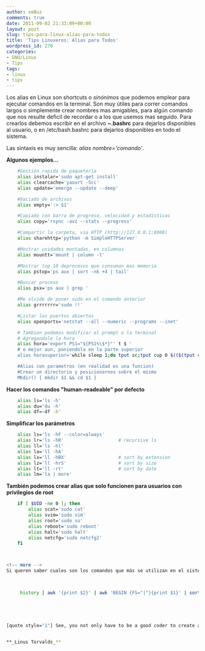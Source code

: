 ```yaml
---
author: xeBuz
comments: true
date: 2011-09-02 21:33:09+00:00
layout: post
slug: tips-para-linux-alias-para-todos
title: 'Tips Linuxeros: Alias para Todos'
wordpress_id: 270
categories:
- GNU/Linux
- Tips
tags:
- linux
- tips
---
```


Los alias en Linux son shortcuts o _sinónimos_ que podemos emplear para ejecutar comandos en la terminal.
Son muy útiles para correr comandos largos o simplemente crear nombres mas amigables, para algún comando que nos resulte deficil de recordar o a los que usemos mas seguido.
Para crearlos debemos escribir en el archivo **~.bashrc** para dejarlos disponibles al usuario, o en /etc/bash.bashrc para dejarlos disponibles en todo el sistema.

Las sintaxis es muy sencilla: _alias nombre='comando'_.

**Algunos ejemplos...**

```bash
    #Gestión rapida de paquetería
    alias instalar='sudo apt-get install'
    alias clearcache='yaourt -Scc'
    alias update='emerge --update --deep'

    #Vaciado de archivos
    alias empty=':> $1'

    #Copiado con barra de progreso, velocidad y estadísticas
    alias copy='rsync -avz --stats --progress'

    #Compartir la carpeta, via HTTP (http://127.0.0.1:8000)
    alias sharehttp='python -m SimpleHTTPServer'

    #Mostrar unidades montadas, en columnas
    alias mountt='mount | column -t'

    #Mostrar top 10 deprocesos que consuman mas memoria
    alias pstop='ps aux | sort -nk +4 | tail'

    #Buscar proceso
    alias psx='ps aux | grep '

    #Me olvide de poner sudo en el comando anterior
    alias grrrrrrr='sudo !!'

    #Listar los puertos abiertos
    alias openports='netstat --all --numeric --programs --inet'

    # Tambien podemos modificar el prompt o la terminal
    # Agregandole la hora
    alias hora='export PS1="${PS1%\$*}"' t $ '
    # o mejor aun, poniendola en la parte superior
    alias horasuperior='while sleep 1;do tput sc;tput cup 0 $(($(tput cols)-29));date;tput rc;done &'

    #Alias con parametros (en realidad es una funcion)
    #Crear un directorio y posicionarnos sobre el mismo
    MKdir() { mkdir $1 && cd $1 }

```

**Hacer los comandos "human-readeable" por defecto**

```bash
    alias ls='ls -h'
    alias du='du -h'
    alias df=-df -h'
```



**Simplificar los parámetros**

```bash
    alias ls='ls -hF --color=always'
    alias lr='ls -hR'                    # recursive ls
    alias ll='ls -hl'
    alias la='ll -hA'
    alias lx='ll -hBX'                   # sort by extension
    alias lz='ll -hrS'                   # sort by size
    alias lt='ll -rt'                    # sort by date
    alias lm='la | more'
```


**También podemos crear alias que solo funcionen para usuarios con privilegios de root**


```bash
    if [ $UID -ne 0 ]; then
        alias scat='sudo cat'
        alias svim='sudo vim'
        alias root='sudo su'
        alias reboot='sudo reboot'
        alias halt='sudo halt'
        alias netcfg='sudo netcfg2'
    fi



<!-- more -->
Si queren saber cuales son los comandos que más se utilizan en el sistema, como para ver si pueden agilizar creando alias mas cortos, pueden correr esto:


    
     history | awk '{print $2}' | awk 'BEGIN {FS="|"}{print $1}' | sort | uniq -c | sort -n | tail -n 20 | sort -nr



  

[quote style="1"] See, you not only have to be a good coder to create a system like Linux, you have to be a sneaky bastard too ;-) [/quote]


**_Linus Torvalds_**
